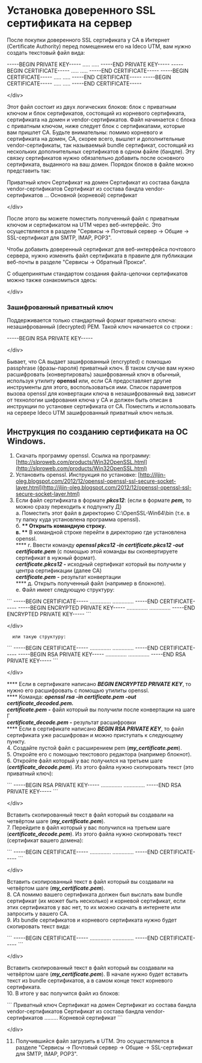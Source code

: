# Установка доверенного SSL сертификата на сервер

После покупки доверенного SSL сертификата у CA в Интернет \(Certificate Authority\) перед помещением его на Ideco UTM, вам нужно создать текстовый файл вида:

 -----BEGIN PRIVATE KEY----- ..... ..... -----END PRIVATE KEY----- -----BEGIN CERTIFICATE----- ..... ..... -----END CERTIFICATE----- -----BEGIN CERTIFICATE----- ..... ..... -----END CERTIFICATE----- -----BEGIN CERTIFICATE----- ..... ..... -----END CERTIFICATE-----

&lt;/div&gt;

Этот файл состоит из двух логических блоков: блок с приватным ключом и блок сертификатов, состоящий из корневого сертификата, сертификата на домен и vendor-сертификатов. Файл начинается с блока с приватным ключом, ниже следует блок с сертификатами, которые вам пришлет CA. Будьте внимательны: помимо корневого и сертификата на домен, CA, скорее всего, вышлет и дополнительные vendor-сертификаты, так называемый bundle сертификат, состоящий из нескольких дополнительных сертификатов в одном файле \(бандле\). Эту связку сертификатов нужно обязательно добавить после основного сертификата, выданного на ваш домен. Порядок блоков в файле можно представить так:

 Приватный ключ Сертификат на домен Сертификат из состава бандла vendor-сертификатов Сертификат из состава бандла vendor-сертификатов ... Основной \(корневой\) сертификат

&lt;/div&gt;

После этого вы можете поместить полученный файл с приватным ключом и сертификатом на UTM через веб-интерфейс. Это осуществляется в разделе "Сервисы -&gt; Почтовый сервер -&gt; Общие -&gt; SSL-сертификат для SMTP, IMAP, POP3".

Чтобы добавить доверенный сертификат для веб-интерфейса почтового сервера, нужно изменить файл сертификата в правиле для публикации веб-почты в разделе "Сервисы -&gt; Обратный Прокси".

 С общепринятым стандартом создания файла-цепочки сертификатов можно также ознакомиться здесь:

&lt;/div&gt;

### Зашифрованный приватный ключ

Поддерживается только стандартный формат приватного ключа: незашифрованный \(decrypted\) PEM. Такой ключ начинается со строки :

 \-----BEGIN RSA PRIVATE KEY-----

&lt;/div&gt;

Бывает, что CA выдает зашифрованный \(encrypted\) с помощью passphrase \(фразы-пароля\) приватный ключ. В таком случае вам нужно расшифровать \(конвертировать\) зашифрованный ключ в обычный, используя утилиту **openssl** или, если CA предоставляет другие инструменты для этого, воспользоваться ими. Список параметров вызова openssl для конвертации ключа в незашифрованный вид зависит от технологии шифрования ключа у CA и должен быть описан в инструкции по установке сертификата от CA. Поместить и использовать на сервере Ideco UTM зашифрованный приватный ключ нельзя.

## Инструкция по созданию сертификата на OC Windows.

1. Скачать программу openssl. Ссылка на программу: [http://slproweb.com/products/Win32OpenSSL.html](http://slproweb.com/products/Win32OpenSSL.html)  
2. Установить openssl. Инструкция по установке: [http://iljin-oleg.blogspot.com/2012/12/openssl-openssl-ssl-secure-socket-layer.html](http://iljin-oleg.blogspot.com/2012/12/openssl-openssl-ssl-secure-socket-layer.html)  
3. Если файл сертификата в формате _**pkcs12**_: \(если в формате _**pem,**_ то можно сразу переходить к подпункту Д\)  
а. Поместить этот файл в директорию C:\OpenSSL-Win64\bin \(т.е. в ту папку куда установлена программа openssl\)**.**    
 б. **\*\* Открыть командную строку.**  
 **в. \*\*** В командной строке перейти в директорию где установлена openssl.  
 **** г. Ввести команду _**openssl pkcs12 -in certificate.pkcs12 -out certificate.pem**_ \(с помощью этой команды вы сконвертируете сертификат в нужный формат\).   
_**certificate.pkcs12 -**_ исходный сертификат который вы получили у центра сертификации \(далее CA\)  
_**certificate.pem**_ **-** результат конвертации    
**** д. Открыть полученный файл \(например в блокноте\).  
е. Файл имеет следующую структуру:

 \`\`\` -----BEGIN CERTIFICATE----- .............. .............. -----END CERTIFICATE----- -----BEGIN ENCRYPTED PRIVATE KEY----- .............. .............. -----END ENCRYPTED PRIVATE KEY----- \`\`\`

&lt;/div&gt;

```text
  или такую структуру:
```

 \`\`\` -----BEGIN CERTIFICATE----- .............. .............. -----END CERTIFICATE----- -----BEGIN RSA PRIVATE KEY----- .............. .............. -----END RSA PRIVATE KEY----- \`\`\`

&lt;/div&gt;

 **** Если в сертификате написано _**BEGIN ENCRYPTED PRIVATE KEY**_, то нужно его расшифровать с помощью утилиты openssl.  
 **** Команда: _**openssl rsa -in certificate.pem -out certificate\_decoded.pem.**_  
_**certificate.pem**_ _**-**_ файл который вы получили после конвертации на шаге Г  
_**certificate\_decode.pem -**_ результат раcшифровки  
 **** Если в сертификате написано _**BEGIN RSA PRIVATE KEY**_, то файл сертификата уже расшифрован и можно приступать к следующему пункту.  
4. Создайте пустой файл с расширением pem \(_**my\_certificate.pem**_\).  
5. Откройте его с помощью текстового редактора \(например блокнот\).  
6. Откройте файл который у вас получился на третьем шаге \(_**certificate\_decode.pem**_\). Из этого файла нужно скопировать текст \(это приватный ключ\):

 \`\`\` -----BEGIN RSA PRIVATE KEY----- .............. .............. -----END RSA PRIVATE KEY----- \`\`\`

&lt;/div&gt;

Вставить скопированный текст в файл который вы создавали на четвёртом шаге \(_**my\_certificate.pem**_\).  
7. Перейдите в файл который у вас получился на третьем шаге \(_**certificate\_decode.pem**_\). Из этого файла нужно скопировать текст \(сертификат вашего домена\):

 \`\`\` -----BEGIN CERTIFICATE----- .............. .............. -----END CERTIFICATE----- \`\`\`

&lt;/div&gt;

Вставить скопированный текст в файл который вы создавали на четвёртом шаге \(_**my\_certificate.pem**_\).  
8. CA помимо вашего сертификата должен был выслать вам bundle сертификат \(их может быть несколько\) и корневой сертификат, если этих сертификатов у вас нет, то их можно скачать в интернете или запросить у вашего CA.  
9. Из bundle сертификатов и корневого сертификата нужно будет скопировать текст вида:

 \`\`\` -----BEGIN CERTIFICATE----- .............. .............. -----END CERTIFICATE----- \`\`\`

&lt;/div&gt;

Вставить скопированный текст в файл который вы создавали на четвёртом шаге \(_**my\_certificate.pem**_\). В начале нужно будет вставить текст из bundle сертификатов, а в самом конце текст корневого сертификата.  
10. В итоге у вас получится файл из блоков:

 \`\`\` Приватный ключ Сертификат на домен Сертификат из состава бандла vendor-сертификатов Сертификат из состава бандла vendor-сертификатов ......... Корневой сертификат \`\`\`

&lt;/div&gt;

11. Получившийся файл загрузить в UTM. Это осуществляется в разделе "Сервисы -&gt; Почтовый сервер -&gt; Общие -&gt; SSL-сертификат для SMTP, IMAP, POP3".

